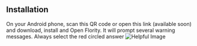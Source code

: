 ## Installation
On your Android phone, scan this QR code or open this link (available soon) and download, install and Open Flority. 
It will prompt several warning messages. Always select the red circled answer ![Helpful Image](https://github.com/Wells-for-Zoe/book/assets/97762115/4ad92ba5-1361-46fb-ac03-b5fad084541f "The Steps required to install")
